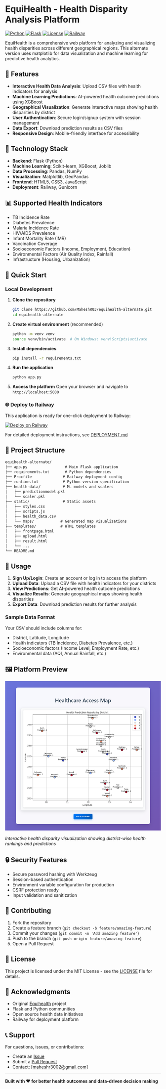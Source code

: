 # EquiHealth - Health Disparity Analysis Platform

[![Python](https://img.shields.io/badge/python-3.11+-blue.svg)](https://www.python.org/downloads/)
[![Flask](https://img.shields.io/badge/flask-2.3+-green.svg)](https://flask.palletsprojects.com/)
[![License](https://img.shields.io/badge/license-MIT-blue.svg)](LICENSE)
[![Railway](https://img.shields.io/badge/deploy-railway-purple.svg)](https://railway.app)

EquiHealth is a comprehensive web platform for analyzing and visualizing health disparities across different geographical regions. This alternate version uses matplotlib for data visualization and machine learning for predictive health analytics.

## 🌟 Features

- **Interactive Health Data Analysis**: Upload CSV files with health indicators for analysis
- **Machine Learning Predictions**: AI-powered health outcome predictions using XGBoost
- **Geographical Visualization**: Generate interactive maps showing health disparities by district
- **User Authentication**: Secure login/signup system with session management
- **Data Export**: Download prediction results as CSV files
- **Responsive Design**: Mobile-friendly interface for accessibility

## 🔧 Technology Stack

- **Backend**: Flask (Python)
- **Machine Learning**: Scikit-learn, XGBoost, Joblib
- **Data Processing**: Pandas, NumPy
- **Visualization**: Matplotlib, GeoPandas
- **Frontend**: HTML5, CSS3, JavaScript
- **Deployment**: Railway, Gunicorn

## 📊 Supported Health Indicators

- TB Incidence Rate
- Diabetes Prevalence
- Malaria Incidence Rate
- HIV/AIDS Prevalence
- Infant Mortality Rate (IMR)
- Vaccination Coverage
- Socioeconomic Factors (Income, Employment, Education)
- Environmental Factors (Air Quality Index, Rainfall)
- Infrastructure (Housing, Urbanization)

## 🚀 Quick Start

### Local Development

1. **Clone the repository**
   ```bash
   git clone https://github.com/MaheshR03/equihealth-alternate.git
   cd equihealth-alternate
   ```

2. **Create virtual environment** (recommended)
   ```bash
   python -m venv venv
   source venv/bin/activate  # On Windows: venv\Scripts\activate
   ```

3. **Install dependencies**
   ```bash
   pip install -r requirements.txt
   ```

4. **Run the application**
   ```bash
   python app.py
   ```

5. **Access the platform**
   Open your browser and navigate to `http://localhost:5000`

### 🌐 Deploy to Railway

This application is ready for one-click deployment to Railway:

[![Deploy on Railway](https://railway.app/button.svg)](https://railway.app/new/template)

For detailed deployment instructions, see [DEPLOYMENT.md](DEPLOYMENT.md)

## 📁 Project Structure

```
equihealth-alternate/
├── app.py                 # Main Flask application
├── requirements.txt       # Python dependencies
├── Procfile              # Railway deployment config
├── runtime.txt           # Python version specification
├── health-data/          # ML models and scalers
│   ├── predictionmodel.pkl
│   └── scaler.pkl
├── static/               # Static assets
│   ├── styles.css
│   ├── scripts.js
│   ├── health_data.csv
│   └── maps/            # Generated map visualizations
├── templates/           # HTML templates
│   ├── frontpage.html
│   ├── upload.html
│   ├── result.html
│   └── ...
└── README.md
```

## 🎯 Usage

1. **Sign Up/Login**: Create an account or log in to access the platform
2. **Upload Data**: Upload a CSV file with health indicators for your districts
3. **View Predictions**: Get AI-powered health outcome predictions
4. **Visualize Results**: Generate geographical maps showing health disparities
5. **Export Data**: Download prediction results for further analysis

### Sample Data Format

Your CSV should include columns for:
- District, Latitude, Longitude
- Health indicators (TB Incidence, Diabetes Prevalence, etc.)
- Socioeconomic factors (Income Level, Employment Rate, etc.)
- Environmental data (AQI, Annual Rainfall, etc.)

## 🖼️ Platform Preview

![EquiHealth Platform](image.png)

*Interactive health disparity visualization showing district-wise health rankings and predictions*

## 🔒 Security Features

- Secure password hashing with Werkzeug
- Session-based authentication
- Environment variable configuration for production
- CSRF protection ready
- Input validation and sanitization

## 🤝 Contributing

1. Fork the repository
2. Create a feature branch (`git checkout -b feature/amazing-feature`)
3. Commit your changes (`git commit -m 'Add amazing feature'`)
4. Push to the branch (`git push origin feature/amazing-feature`)
5. Open a Pull Request

## 📝 License

This project is licensed under the MIT License - see the [LICENSE](LICENSE) file for details.

## 🙏 Acknowledgments

- Original [Equihealth](https://github.com/MaheshR03/equihealth) project
- Flask and Python communities
- Open source health data initiatives
- Railway for deployment platform

## 📞 Support

For questions, issues, or contributions:
- Create an [Issue](https://github.com/MaheshR03/equihealth-alternate/issues)
- Submit a [Pull Request](https://github.com/MaheshR03/equihealth-alternate/pulls)
- Contact: [maheshr3002@gmail.com]

---

**Built with ❤️ for better health outcomes and data-driven decision making**
